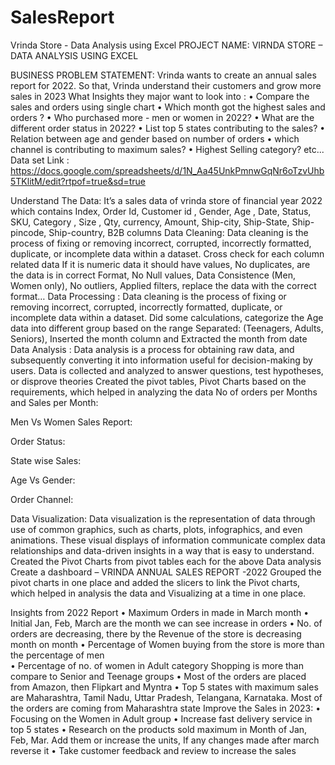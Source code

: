 # SalesReport
Vrinda Store - Data Analysis using Excel
PROJECT NAME: VIRNDA STORE –  DATA ANALYSIS USING EXCEL

BUSINESS PROBLEM STATEMENT:
Vrinda wants to create an annual sales report for 2022. So that, Vrinda understand their customers and grow more sales in 2023
What Insights they major want to look into : 
•	Compare the sales and orders using single chart
•	Which month got the highest sales and orders ?
•	Who purchased more - men or women in 2022?
•	What are the different order status in 2022?
•	List top 5 states contributing to the sales?
•	Relation between age and gender based on number of orders
•	which channel is contributing to maximum sales?
•	Highest Selling category? etc...
Data set Link : 
https://docs.google.com/spreadsheets/d/1N_Aa45UnkPmnwGqNr6oTzvUhb5TKlitM/edit?rtpof=true&sd=true
 
Understand The Data:
It’s a sales data of vrinda store of financial year 2022 which contains 
Index, Order Id, Customer id , Gender, Age , Date, Status, SKU, Category , Size , Qty, currency, Amount, Ship-city, Ship-State, Ship-pincode, Ship-country, B2B columns
Data Cleaning: 
Data cleaning is the process of fixing or removing incorrect, corrupted, incorrectly formatted, duplicate, or incomplete data within a dataset.
Cross check for each column related data If it is numeric data it should have values, No duplicates, are the data is in correct Format, No Null values, Data Consistence (Men, Women only), No outliers, Applied filters, replace the data with the correct format… 
Data Processing :
Data cleaning is the process of fixing or removing incorrect, corrupted, incorrectly formatted, duplicate, or incomplete data within a dataset.
Did some calculations, categorize the Age data into different group based on the range Separated: (Teenagers, Adults, Seniors), Inserted the month column and Extracted the month from date
Data Analysis :
Data analysis is a process for obtaining raw data, and subsequently converting it into information useful for decision-making by users. Data is collected and analyzed to answer questions, test hypotheses, or disprove theories
Created the pivot tables, Pivot Charts based on the requirements, which helped in analyzing the data 
No of orders per Months and Sales per Month:
 
Men Vs Women Sales Report:
 
Order Status:
 
State wise Sales:
 
Age Vs Gender:
 
Order Channel:
 
Data Visualization:
Data visualization is the representation of data through use of common graphics, such as charts, plots, infographics, and even animations. These visual displays of information communicate complex data relationships and data-driven insights in a way that is easy to understand.
Created the Pivot Charts from pivot tables each  for the above Data analysis 
Create a dashboard – VRINDA ANNUAL SALES REPORT -2022
Grouped the pivot charts in one place and added the slicers to link the Pivot charts, which helped in analysis the data and Visualizing at a time in one place. 
 


 
Insights from 2022 Report
•	Maximum Orders in made in March month
•	Initial Jan, Feb, March are the month we can see increase in orders
•	No. of orders are decreasing, there by the Revenue of the store is decreasing month on month
•	Percentage of Women buying from the store is more than the percentage of men  
•	Percentage of  no. of women in Adult category Shopping is more than compare to Senior and Teenage groups
•	Most of the orders are placed from Amazon, then Flipkart and Myntra
•	Top 5 states with maximum sales are Maharashtra, Tamil Nadu, Uttar Pradesh, Telangana, Karnataka.  Most of the orders are coming from Maharashtra state
Improve the Sales in 2023:
•	Focusing on the Women in Adult group
•	Increase fast delivery service in top 5 states
•	Research on the products sold maximum in Month of  Jan, Feb, Mar. Add them or increase the units, If any changes made after march reverse it 
•	Take customer feedback and review to increase the sales




